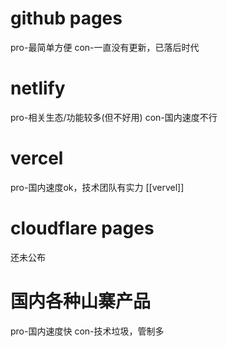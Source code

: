 # github pages
pro-最简单方便
con-一直没有更新，已落后时代
# netlify
pro-相关生态/功能较多(但不好用)
con-国内速度不行
# vercel
pro-国内速度ok，技术团队有实力
[[vervel]]
# cloudflare pages
还未公布
# 国内各种山寨产品
pro-国内速度快
con-技术垃圾，管制多